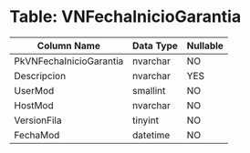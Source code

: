 # Table: VNFechaInicioGarantia

| Column Name | Data Type | Nullable |
|-------------|-----------|----------|
| PkVNFechaInicioGarantia | nvarchar | NO |
| Descripcion | nvarchar | YES |
| UserMod | smallint | NO |
| HostMod | nvarchar | NO |
| VersionFila | tinyint | NO |
| FechaMod | datetime | NO |
